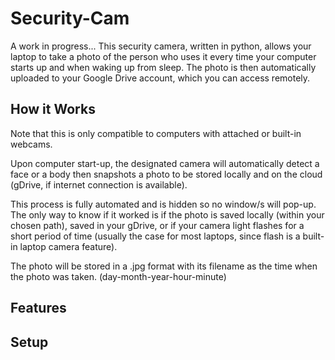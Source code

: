 # Security-Cam
A work in progress... This security camera, written in python, allows your laptop to take a photo of the person who uses it every time your computer starts up and when waking up from sleep. The photo is then automatically uploaded to your Google Drive account, which you can access remotely.

## How it Works
Note that this is only compatible to computers with attached or built-in webcams. 

Upon computer start-up, the designated camera will automatically detect a face or a body then snapshots a photo to be stored locally and on the cloud (gDrive, if internet connection is available).

This process is fully automated and is hidden so no window/s will pop-up. The only way to know if it worked is if the photo is saved locally (within your chosen path), saved in your gDrive, or if your camera light flashes for a short period of time (usually the case for most laptops, since flash is a built-in laptop camera feature).

The photo will be stored in a .jpg format with its filename as the time when the photo was taken. (day-month-year-hour-minute)

## Features

## Setup


